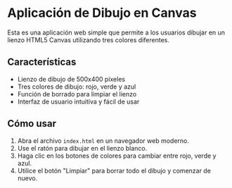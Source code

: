 # Aplicación de Dibujo en Canvas

Esta es una aplicación web simple que permite a los usuarios dibujar en un lienzo HTML5 Canvas utilizando tres colores diferentes.

## Características

- Lienzo de dibujo de 500x400 píxeles
- Tres colores de dibujo: rojo, verde y azul
- Función de borrado para limpiar el lienzo
- Interfaz de usuario intuitiva y fácil de usar

## Cómo usar

1. Abra el archivo `index.html` en un navegador web moderno.
2. Use el ratón para dibujar en el lienzo blanco.
3. Haga clic en los botones de colores para cambiar entre rojo, verde y azul.
4. Utilice el botón "Limpiar" para borrar todo el dibujo y comenzar de nuevo.
